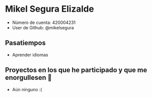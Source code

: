 # Mikel Segura Elizalde

- Número de cuenta: 420004231
- User de Github: @mikelsegura

## Pasatiempos

- Aprender idiomas

## Proyectos en los que he participado y que me enorgullesen 🖤

- Aún ninguno :(